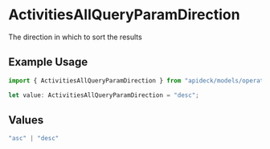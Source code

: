 # ActivitiesAllQueryParamDirection

The direction in which to sort the results

## Example Usage

```typescript
import { ActivitiesAllQueryParamDirection } from "apideck/models/operations";

let value: ActivitiesAllQueryParamDirection = "desc";
```

## Values

```typescript
"asc" | "desc"
```